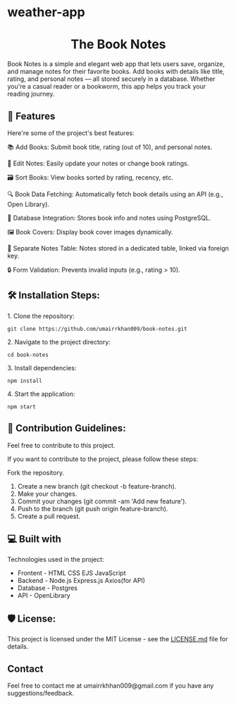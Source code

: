 
# weather-app

<h1 align="center" id="title">The Book Notes</h1>

<p id="description">Book Notes is a simple and elegant web app that lets users save, organize, and manage notes for their favorite books. Add books with details like title, rating, and personal notes — all stored securely in a database. Whether you're a casual reader or a bookworm, this app helps you track your reading journey.</p>

  
<h2>🧐 Features</h2>

Here're some of the project's best features:

📚 Add Books: Submit book title, rating (out of 10), and personal notes.

📝 Edit Notes: Easily update your notes or change book ratings.

🗃️ Sort Books: View books sorted by rating, recency, etc.

🔍 Book Data Fetching: Automatically fetch book details using an API (e.g., Open Library).

💾 Database Integration: Stores book info and notes using PostgreSQL.

🖼️ Book Covers: Display book cover images dynamically.

🧾 Separate Notes Table: Notes stored in a dedicated table, linked via foreign key.

🔒 Form Validation: Prevents invalid inputs (e.g., rating > 10).

<h2>🛠️ Installation Steps:</h2>

<p>1. Clone the repository:</p>

```
git clone https://github.com/umairrkhan009/book-notes.git
```

<p>2. Navigate to the project directory:</p>

```
cd book-notes
```

<p>3. Install dependencies:</p>

```
npm install
```

<p>4. Start the application:</p>

```
npm start
```

<h2>🍰 Contribution Guidelines:</h2>
Feel free to contribute to this project.

If you want to contribute to the project, please follow these steps:

Fork the repository.

1. Create a new branch (git checkout -b feature-branch).
2. Make your changes.
3. Commit your changes (git commit -am 'Add new feature').
4. Push to the branch (git push origin feature-branch).
5. Create a pull request.
  
  
<h2>💻 Built with</h2>

Technologies used in the project:

*   Frontent - HTML CSS EJS JavaScript
*   Backend - Node.js Express.js Axios(for API) 
*   Database - Postgres
*   API - OpenLibrary

<h2>🛡️ License:</h2>

This project is licensed under the MIT License - see the [LICENSE.md](LICENSE.md) file for details.

<h2>Contact</h2>
Feel free to contact me at umairrkhhan009@gmail.com if you have any suggestions/feedback.
